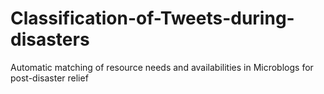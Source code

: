 # Classification-of-Tweets-during-disasters
Automatic matching of resource needs and availabilities in Microblogs for post-disaster relief
